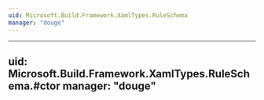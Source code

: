 ```yaml
---
uid: Microsoft.Build.Framework.XamlTypes.RuleSchema
manager: "douge"
---
```


---
uid: Microsoft.Build.Framework.XamlTypes.RuleSchema.#ctor
manager: "douge"
---
